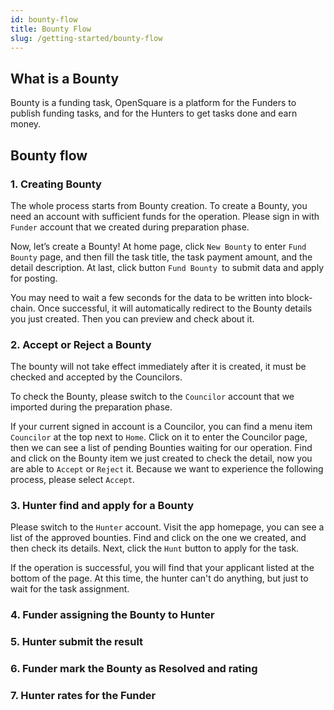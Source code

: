 ```yaml
---
id: bounty-flow
title: Bounty Flow
slug: /getting-started/bounty-flow
---
```


## What is a Bounty

Bounty is a funding task, OpenSquare is a platform for the Funders to publish funding tasks, and for the Hunters to get tasks done and earn money.

## Bounty flow

### 1. Creating Bounty

The whole process starts from Bounty creation. To create a Bounty, you need an account with sufficient funds for the operation. Please sign in with `Funder` account that we created during preparation phase.

Now, let’s create a Bounty! At home page, click `New Bounty` to enter `Fund Bounty` page, and then fill the task title, the task payment amount, and the detail description. At last, click button `Fund Bounty `to submit data and apply for posting.

You may need to wait a few seconds for the data to be written into block-chain. Once successful, it will automatically redirect to the Bounty details you just created. Then you can preview and check about it.

### 2. Accept or Reject a Bounty

The bounty will not take effect immediately after it is created, it must be checked and accepted by the Councilors.

To check the Bounty, please switch to the `Councilor` account that we imported during the preparation phase.

If your current signed in account is a Councilor, you can find a menu item `Councilor` at  the top next to `Home`. Click on it to enter the Councilor page, then we can see a list of pending Bounties waiting for our operation. Find and click on the Bounty item we just created to check the detail, now you are able to `Accept` or `Reject` it. Because we want to experience the following process, please select `Accept`.

### 3. Hunter find and apply for a Bounty

Please switch to the `Hunter` account. Visit the app homepage, you can see a list of the approved bounties. Find and click on the one we created, and then check its details. Next, click the `Hunt` button to apply for the task.

If the operation is successful, you will find that your applicant listed at the bottom of the page. At this time, the hunter can't do anything, but just to wait for the task assignment.


### 4. Funder assigning the Bounty to Hunter


### 5. Hunter submit the result


### 6. Funder mark the Bounty as Resolved and rating


### 7. Hunter rates for the Funder
